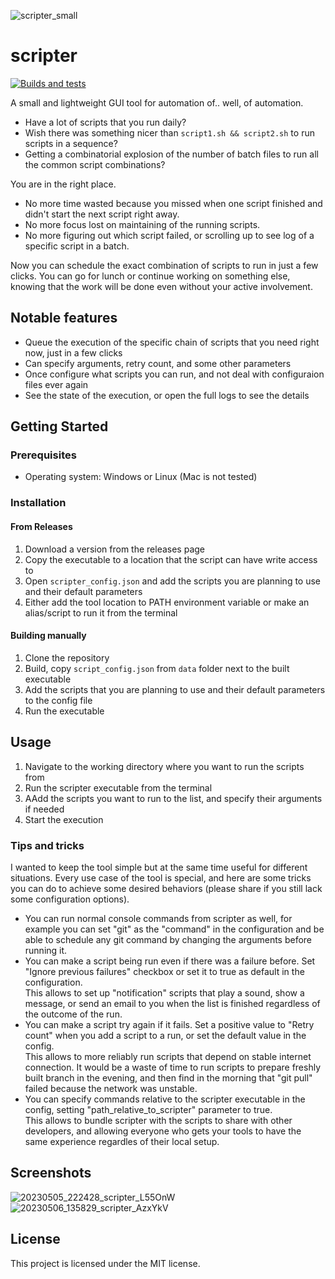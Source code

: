 ![scripter_small](https://user-images.githubusercontent.com/24990031/236622920-094b7357-216b-4475-88b3-3e746af34e07.gif)

# scripter
[![Builds and tests](https://github.com/gameraccoon/scripter/actions/workflows/rust.yml/badge.svg)](https://github.com/gameraccoon/scripter/actions/workflows/rust.yml)

A small and lightweight GUI tool for automation of.. well, of automation.

- Have a lot of scripts that you run daily?  
- Wish there was something nicer than `script1.sh && script2.sh` to run scripts in a sequence?  
- Getting a combinatorial explosion of the number of batch files to run all the common script combinations?  

You are in the right place.

- No more time wasted because you missed when one script finished and didn't start the next script right away.  
- No more focus lost on maintaining of the running scripts.  
- No more figuring out which script failed, or scrolling up to see log of a specific script in a batch.  

Now you can schedule the exact combination of scripts to run in just a few clicks. You can go for lunch or continue working on something else, knowing that the work will be done even without your active involvement.  

## Notable features

- Queue the execution of the specific chain of scripts that you need right now, just in a few clicks
- Can specify arguments, retry count, and some other parameters
- Once configure what scripts you can run, and not deal with configuraion files ever again
- See the state of the execution, or open the full logs to see the details

## Getting Started

### Prerequisites

- Operating system: Windows or Linux (Mac is not tested)

### Installation

#### From Releases
1. Download a version from the releases page
1. Copy the executable to a location that the script can have write access to
1. Open `scripter_config.json` and add the scripts you are planning to use and their default parameters
1. Either add the tool location to PATH environment variable or make an alias/script to run it from the terminal

#### Building manually

1. Clone the repository
1. Build, copy `script_config.json` from `data` folder next to the built executable
1. Add the scripts that you are planning to use and their default parameters to the config file
1. Run the executable

## Usage

1. Navigate to the working directory where you want to run the scripts from
1. Run the scripter executable from the terminal
1. AAdd the scripts you want to run to the list, and specify their arguments if needed
1. Start the execution

### Tips and tricks

I wanted to keep the tool simple but at the same time useful for different situations. Every use case of the tool is special, and here are some tricks you can do to achieve some desired behaviors (please share if you still lack some configuration options).

- You can run normal console commands from scripter as well, for example you can set "git" as the "command" in the configuration and be able to schedule any git command by changing the arguments before running it.
- You can make a script being run even if there was a failure before. Set "Ignore previous failures" checkbox or set it to true as default in the configuration.  
This allows to set up "notification" scripts that play a sound, show a message, or send an email to you when the list is finished regardless of the outcome of the run.
- You can make a script try again if it fails. Set a positive value to "Retry count" when you add a script to a run, or set the default value in the config.  
This allows to more reliably run scripts that depend on stable internet connection. It would be a waste of time to run scripts to prepare freshly built branch in the evening, and then find in the morning that "git pull" failed because the network was unstable.
- You can specify commands relative to the scripter executable in the config, setting "path_relative_to_scripter" parameter to true.  
This allows to bundle scripter with the scripts to share with other developers, and allowing everyone who gets your tools to have the same experience regardles of their local setup.

## Screenshots
![20230505_222428_scripter_L55OnW](https://user-images.githubusercontent.com/24990031/236622895-97782150-fa07-419e-acdc-9550d35e0407.png)
![20230506_135829_scripter_AzxYkV](https://user-images.githubusercontent.com/24990031/236622897-4a7c9a67-1976-4cfe-b147-6a93f9406d9a.png)

## License

This project is licensed under the MIT license.

